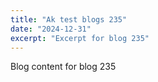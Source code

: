 ```yaml
---
title: "Ak test blogs 235"
date: "2024-12-31"
excerpt: "Excerpt for blog 235"
---
```


Blog content for blog 235
